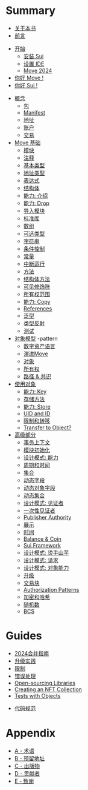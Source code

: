 # Summary

<!--

    Things that we don't have:
        - VM and bytecode
        - borrow checker

    Thoughts:
        - someone will jump, some sections will be skipped, some will be read in a different order;

    Audiences:
        - people who don't know anything about Move
        - people who know Move but don't know Sui
        - people who know Sui but don't know Move
        - people who tried Move and Sui and need more

 -->

<!--

- wrapped objects ???
- gas considerations
- custom transfer rules
- object and package versioning

-->

<!-- - [The Move Book](README.md) -->

- [关于本书](README.md)
- [前言](foreword.md)
<!-- - [Introduction](introduction.md) -->
- [开始](before-we-begin/README.md)
  - [安装 Sui](before-we-begin/install-sui.md)
  - [设置 IDE](before-we-begin/ide-support.md)
  - [Move 2024](before-we-begin/move-2024.md)
- [你好 Move !](your-first-move/hello-world.md)
- [你好 Sui !](your-first-move/hello-sui.md)
<!--
    - [Prepare Package]()
    - [Create Account]()
    - [Publishing]()
    - [Sending Transactions]()
    - [Code Walkthrough]()
    - [Ideas]()
    - [Debugging]()
    - [Generating Docs]()
-->
- [概念](./concepts/README.md)
  - [包](./concepts/packages.md)
  - [Manifest](./concepts/manifest.md)
  - [地址](./concepts/address.md)
  - [账户](./concepts/what-is-an-account.md)
  - [交易](./concepts/what-is-a-transaction.md)
- [Move 基础](./move-basics/README.md)
  - [模块](./move-basics/module.md)
  - [注释](./move-basics/comments.md)
  - [基本类型](./move-basics/primitive-types.md)
  - [地址类型](./move-basics/address.md)
  - [表达式](./move-basics/expression.md)
  - [结构体](./move-basics/struct.md)
  - [能力: 介绍](./move-basics/abilities-introduction.md)
  - [能力: Drop](./move-basics/drop-ability.md)
  - [导入模块](./move-basics/importing-modules.md)
  - [标准库](./move-basics/standard-library.md)
  - [数组](./move-basics/vector.md)
  - [可选类型](./move-basics/option.md)
  - [字符串](./move-basics/string.md)
  - [条件控制](./move-basics/control-flow.md)
  - [常量](./move-basics/constants.md)
  - [中断运行](./move-basics/assert-and-abort.md)
  - [方法](./move-basics/function.md)
  - [结构体方法](./move-basics/struct-methods.md)
  - [可见修饰符](./move-basics/visibility.md)
  - [所有权范围](./move-basics/ownership-and-scope.md)
  - [能力: Copy](./move-basics/copy-ability.md)
  - [References](./move-basics/references.md)
  - [泛型](./move-basics/generics.md)
  - [类型反射](./move-basics/type-reflection.md)
  - [测试](./move-basics/testing.md)
- [对象模型](./object/README.md) -pattern
  - [数字资产语言](./object/digital-assets.md)
  - [演进Move](./object/evolution-of-move.md)
  - [对象](./object/object-model.md)
  - [所有权](./object/ownership.md)
  - [路径 & 共识](./object/fast-path-and-consensus.md)
- [使用对象](./storage/README.md)
  - [能力: Key](./storage/key-ability.md)
  - [存储方法](./storage/storage-functions.md)
    <!-- - [Prices and Rebates]() -->
  - [能力: Store](./storage/store-ability.md)
  - [UID and ID](./storage/uid-and-id.md)
  - [限制和转移](./storage/transfer-restrictions.md)
  - [Transfer to Object?]() <!-- (./storage/transfer-to-object.md) -->
- [高级部分](./programmability/README.md)
  - [事务上下文](./programmability/transaction-context.md)
  - [模块初始化](./programmability/module-initializer.md)
  - [设计模式: 能力](./programmability/capability.md)
  - [周期和时间](./programmability/epoch-and-time.md)
  - [集合](./programmability/collections.md)
  - [动态字段](./programmability/dynamic-fields.md)
  - [动态对象字段](./programmability/dynamic-object-fields.md)
  - [动态集合](./programmability/dynamic-collections.md)
  - [设计模式: 见证者](./programmability/witness-pattern.md)
  - [一次性见证者](./programmability/one-time-witness.md)
  - [Publisher Authority](./programmability/publisher.md)
  - [展示](./programmability/display.md) <!-- End Block: from Witness to Display -->
  - [时间](./programmability/events.md)
  - [Balance & Coin]() <!-- ./programmability/balance-and-coin.md) -->
  - [Sui Framework](./programmability/sui-framework.md)
  - [设计模式: 烫手山芋](./programmability/hot-potato-pattern.md) <!-- ./programmability/hot-potato.md) -->
  - [设计模式: 请求]()
  - [设计模式: 对象能力]()
  - [升级]()<!-- (./programmability/package-upgrades.md) -->
  - [交易块]()<!-- (./programmability/transaction-blocks.md) -->
  - [Authorization Patterns]()<!-- (./programmability/authorization-patterns.md) -->
  - [加密和哈希]()<!-- (./programmability/cryptography-and-hashing.md) -->
  - [随机数]()<!-- (./programmability/randomness.md) -->
  - [BCS](./programmability/bcs.md)

# Guides

- [2024合并指南](./guides/2024-migration-guide.md)
- [升级实践](./guides/upgradeability-practices.md)
- [限制](./guides/building-against-limits.md)
- [错误处理](./guides/better-error-handling.md)
- [Open-sourcing Libraries]()
- [Creating an NFT Collection]()
- [Tests with Objects]()<!-- (./guides/testing.md) -->
<!-- - [Debugging]()(./guides/debugging.md) -->
- [代码规范](./guides/coding-conventions.md)

# Appendix

- [A - 术语](./appendix/glossary.md)
- [B - 预留地址](./appendix/reserved-addresses.md)
- [C - 出版物](./appendix/publications.md)
- [D - 贡献者](./appendix/contributing.md)
- [E - 致谢](./appendix/acknowledgements.md)
